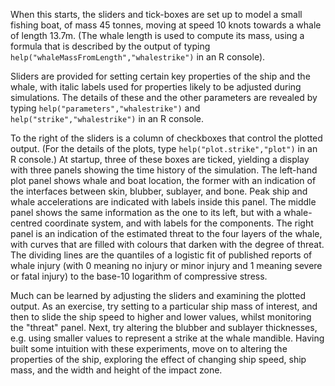 When this starts, the sliders and tick-boxes are set up to model a small
fishing boat, of mass 45 tonnes, moving at speed 10 knots towards a whale of
length 13.7m. (The whale length is used to compute its mass, using a formula
that is described by the output of typing
`help("whaleMassFromLength","whalestrike")` in an R console).

Sliders are provided for setting certain key properties of the ship and the
whale, with italic labels used for properties likely to be adjusted during
simulations.  The details of these and the other parameters are revealed by
typing `help("parameters","whalestrike")` and `help("strike","whalestrike")` in
an R console.

To the right of the sliders is a column of checkboxes that control the plotted
output. (For the details of the plots, type `help("plot.strike","plot")` in an
R console.) At startup, three of these boxes are ticked, yielding a display
with three panels showing the time history of the simulation.  The left-hand
plot panel shows whale and boat location, the former with an indication of the
interfaces between skin, blubber, sublayer, and bone. Peak ship and whale
accelerations are indicated with labels inside this panel.  The middle panel
shows the same information as the one to its left, but with a whale-centred
coordinate system, and with labels for the components. The right panel is an
indication of the estimated threat to the four layers of the whale, with curves
that are filled with colours that darken with the degree of threat. The
dividing lines are the quantiles of a logistic fit of published reports of
whale injury (with 0 meaning no injury or minor injury and 1 meaning severe or
fatal injury) to the base-10 logarithm of compressive stress.

Much can be learned by adjusting the sliders and examining the plotted output.
As an exercise, try setting to a particular ship mass of interest, and then to
slide the ship speed to higher and lower values, whilst monitoring the "threat"
panel. Next, try altering the blubber and sublayer thicknesses, e.g. using
smaller values to represent a strike at the whale mandible.  Having built some
intuition with these experiments, move on to altering the properties of the
ship, exploring the effect of changing ship speed, ship mass, and the width and
height of the impact zone.

